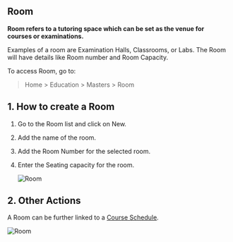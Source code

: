 ## Room

**Room refers to a tutoring space which can be set as the venue for courses or examinations.**

Examples of a room are Examination Halls, Classrooms, or Labs. The Room will have details like Room number and Room Capacity.

To access Room, go to:

> Home > Education > Masters > Room

## 1\. How to create a Room

1.  Go to the Room list and click on New.
2.  Add the name of the room.
3.  Add the Room Number for the selected room.
4.  Enter the Seating capacity for the room.
    
    ![Room](https://docs.erpnext.com/files/education-room-1.gif)
    

## 2\. Other Actions

A Room can be further linked to a [Course Schedule](https://docs.erpnext.com/docs/v13/user/manual/en/education/course-schedule).

![Room](https://docs.erpnext.com/files/education-room-2.png)